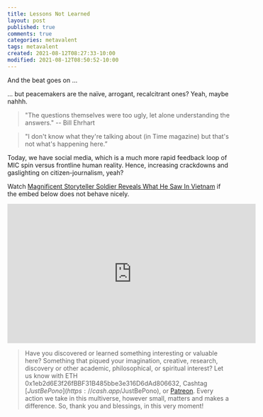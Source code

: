 ```yaml
---
title: Lessons Not Learned
layout: post
published: true
comments: true
categories: metavalent
tags: metavalent
created: 2021-08-12T08:27:33-10:00
modified: 2021-08-12T08:50:52-10:00
---
```


And the beat goes on ...

... but peacemakers are the naïve, arrogant, recalcitrant ones? Yeah, maybe nahhh.

> "The questions themselves were too ugly, let alone understanding the answers." -- Bill Ehrhart

> "I don't know what they're talking about (in Time magazine) but that's not what's happening here.”

Today, we have social media, which is a much more rapid feedback loop of MIC spin versus frontline human reality. Hence, increasing crackdowns and gaslighting on citizen-journalism, yeah?

Watch [Magnificent Storyteller Soldier Reveals What He Saw In Vietnam](https://youtu.be/tixOyiR8B-8) if the embed below does not behave nicely. 

<div class="embed-container"><iframe loading="lazy" width="560" height="315" src="https://www.youtube.com/embed/tixOyiR8B-8" title="YouTube video player" frameborder="0" allow="accelerometer; autoplay; clipboard-write; encrypted-media; gyroscope; picture-in-picture" allowfullscreen></iframe></div>

> Have you discovered or learned something interesting or valuable here? Something that piqued your imagination, creative, research, discovery or other academic, philosophical, or spiritual interest? Let us know with ETH 0x1eb2d6E3f26fBBF31B485bbe3e316D6dAd806632, Cashtag [$JustBePono](https://cash.app/$JustBePono), or [Patreon](https://patreon.com/metavalent). Every action we take in this multiverse, however small, matters and makes a difference. So, thank you and blessings, in this very moment!
